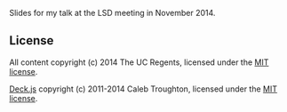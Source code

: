Slides for my talk at the LSD meeting in November 2014.

## License

All content copyright (c) 2014 The UC Regents, licensed under the [MIT license](https://github.com/stopfstedt/lsd_bdd_talk_2014/blob/gh-pages/README.md).

[Deck.js](http://imakewebthings.com/deck.js/) copyright (c) 2011-2014 Caleb Troughton, licensed under the [MIT license](https://github.com/imakewebthings/deck.js/blob/master/MIT-license.txt).
